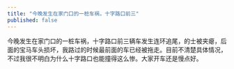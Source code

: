 ```yaml
---
title: "今晚发生在家门口的一桩车祸，十字路口前三"
published: false
---
```

今晚发生在家门口的一桩车祸，十字路口前三辆车发生连环追尾，的士被夹瘪，后面的宝马车头损坏，我路过的时候最前面的车已经被拖走。目前不清楚具体情况，不过我很不明白为什么十字路口也能撞得这么惨。大家开车还是慢点好。